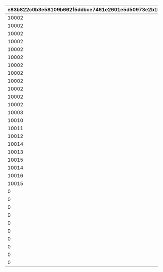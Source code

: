 |e83b822c0b3e58109b662f5ddbce7461e2601e5d50973e2b150a35e0a9001f83|1a22f6b5be7f94cd1ca25a2b4d9d94bd3b027236827693d56578e1e15a452030|d68c9404e29624ea9c1499fef3cde8e5a52e3cb51ad72c46639fdd141201a9c0|6c04472f57aa324c1fde8d7195fbb308011dde5efa66ac10ed22ed6de6703436|987a0d7560b48f119a9a6acb7388ddb52006e44477652e6ffe66793c9a3a056e|7042b6a905e31c077e3ffb093ce4651b9a29bce2a7f0e95aca0b1c144f9f157e|5623b7632c50622964f9c23b478273cea99cb7d4bda1fbaa2deef273f5a00b6c|e06d60a723a2c2572fdfa95cbddd9b455efb295258d1488037d3ded7b9956e8a|af105ca781aed052e2c04f6ca31a10df44bd0876104b49b3b34897563929b8c5|b9230bf190dca280d5a36712e81c45600ed750c1cb46e889d0fd06e33046a3de|32a1ac3afa32064b276c5c1c8b853296e99c1937703776eba4443a4c0f91433a|
| --- | --- | --- | --- | --- | --- | --- | --- | --- | --- | --- |
|10002|50047|0|0|10003|0|10001|0|0|0|0|
|10002|50051|0|0|10003|0|10001|0|0|0|0|
|10002|50061|0|0|10003|0|10001|0|10004|0|0|
|10002|50067|0|0|10003|0|10001|0|10005|0|0|
|10002|50079|0|0|10003|0|10001|0|10005|10006|0|
|10002|50084|10007|0|10003|0|10001|0|10005|10006|0|
|10002|50094|10007|0|10003|0|10001|10008|10005|10006|0|
|10002|50108|10007|10009|10003|0|10001|10008|10005|10006|0|
|10002|50116|10007|10009|10003|0|10001|10008|10005|10006|0|
|10002|50119|10007|10009|10003|0|10001|10008|10005|10006|10010|
|10002|50129|10007|10009|10003|0|10001|10008|10005|10006|10010|
|10002|50140|10007|10009|10003|10011|10001|10008|10005|10006|10010|
|10003|50151|10008|10010|10005|10012|10002|10009|10006|10007|10011|
|10010|50162|0|0|10011|0|10009|0|10012|10013|0|
|10011|50172|0|0|10012|0|10010|0|10013|10014|0|
|10012|50183|0|0|10013|0|10011|0|10014|10015|0|
|10014|50190|0|0|10015|0|10013|0|10007|10005|0|
|10013|50195|0|0|10014|0|10012|0|10015|10016|0|
|10015|50200|0|0|10016|0|10014|0|10003|10002|0|
|10014|50217|0|0|10015|0|10013|0|10016|10017|0|
|10016|50231|0|0|10017|0|10015|0|10010|10009|0|
|10015|50237|0|0|10016|0|10014|0|10017|10018|0|
|0|50248|0|0|0|0|10019|0|0|0|0|
|0|50261|0|0|0|0|10011|0|0|0|0|
|0|50267|0|0|0|0|10020|0|0|0|0|
|0|50278|0|0|0|0|10021|0|0|0|0|
|0|50291|0|0|0|0|10006|0|0|0|0|
|0|50298|0|0|0|0|10022|0|0|0|0|
|0|50309|0|0|0|0|10023|0|0|0|0|
|0|50321|0|0|0|0|10024|0|0|0|0|
|0|50331|0|0|0|0|10025|0|0|0|0|
|0|50341|0|0|0|0|10026|0|0|0|0|
